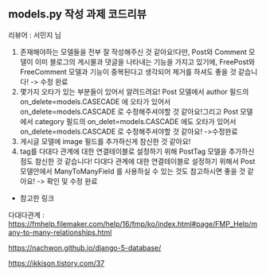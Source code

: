 ## models.py 작성 과제 코드리뷰

리뷰어 : 서민지 님


1. 존재해야하는 모델들을 전부 잘 작성해주신 것 같아요!다만, Post와 Comment 모델이 이미 블로그의 게시물과 댓글을 나타내는 기능을 가지고 있기에, FreePost와 FreeComment 모델과 기능이 중복된다고 생각되어 제거를 하셔도 좋을 것 같습니다!
	-> 수정 완료
2. 몇가지 오타가 있는 부분들이 있어서 알려드려요!
  Post 모델에서 author 필드의 on_delete=models.CASECADE 에 오타가 있어서 on_delete=models.CASCADE 로 수정해주셔야할 것 같아요!그리고 Post 모델에서 category 필드의      on_delet=models.CASCADE 에도 오타가 있어서 on_delete=models.CASCADE 로 수정해주셔야할 것 같아요!
 ->수정완료
3. 게시글 모델에 image 필드를 추가하신게 참신한 것 같아요!
4. tag를 다대다 관계에 대한 연결테이블로 설정하기 위해 PostTag 모델을 추가하신 점도 참신한 것 같습니다!
다대다 관계에 대한 연결테이블로 설정하기 위해서 Post 모델안에서 ManyToManyField 를 사용하실 수 있는 것도 참고하시면 좋을 것 같아요! -> 확인 및 수정 완료


- 참고한 링크

다대다관계 : https://fmhelp.filemaker.com/help/16/fmp/ko/index.html#page/FMP_Help/many-to-many-relationships.html

https://nachwon.github.io/django-5-database/

https://ikkison.tistory.com/37
